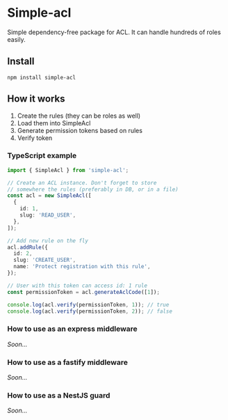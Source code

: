 # Simple-acl

Simple dependency-free package for ACL. It can handle hundreds of roles easily.

## Install

`npm install simple-acl`

## How it works

1. Create the rules (they can be roles as well)
2. Load them into SimpleAcl
3. Generate permission tokens based on rules
4. Verify token

### TypeScript example

```typescript
import { SimpleAcl } from 'simple-acl';

// Create an ACL instance. Don't forget to store
// somewhere the rules (preferably in DB, or in a file)
const acl = new SimpleAcl([
  {
    id: 1,
    slug: 'READ_USER',
  },
]);

// Add new rule on the fly
acl.addRule({
  id: 2,
  slug: 'CREATE_USER',
  name: 'Protect registration with this rule',
});

// User with this token can access id: 1 rule
const permissionToken = acl.generateAclCode([1]);

console.log(acl.verify(permissionToken, 1)); // true
console.log(acl.verify(permissionToken, 2)); // false
```

### How to use as an express middleware

_Soon..._

### How to use as a fastify middleware

_Soon..._

### How to use as a NestJS guard

_Soon..._
